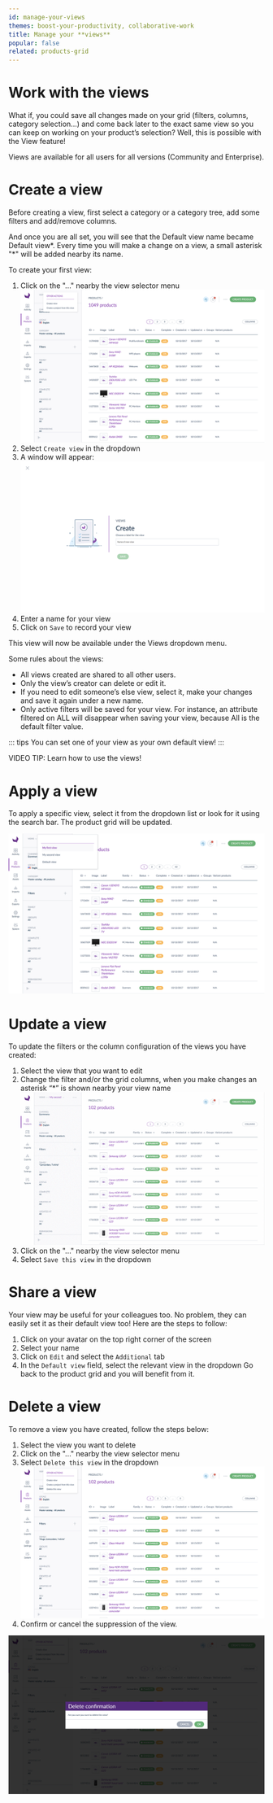 ```yaml
---
id: manage-your-views
themes: boost-your-productivity, collaborative-work
title: Manage your **views**
popular: false
related: products-grid
---
```


# Work with the views

What if, you could save all changes made on your grid (filters, columns, category selection...) and come back later to the exact same view so you can keep on working on your product’s selection? Well, this is possible with the View feature!

Views are available for all users for all versions (Community and Enterprise).

# Create a view

Before creating a view, first select a category or a category tree, add some filters and add/remove columns.

And once you are all set, you will see that the Default view name became Default view*. Every time you will make a change on a view, a small asterisk "\*" will be added nearby its name.

To create your first view:
1.  Click on the "..." nearby the view selector menu
![Create a view](https://github.com/akeneo/pim-helpcenter/blob/50fb2ce8d315a57c339df62e19e3c32a8fa49145/content/md/products-super-power/img/Products-CreateView.png)
1.  Select `Create view` in the dropdown
1.  A window will appear:
![Create a view window](https://github.com/akeneo/pim-helpcenter/blob/50fb2ce8d315a57c339df62e19e3c32a8fa49145/content/md/products-super-power/img/Products_CreateViewWizard1.png)
1.  Enter a name for your view
1.  Click on `Save` to record your view

This view will now be available under the Views dropdown menu.

Some rules about the views:
- All views created are shared to all other users.
- Only the view’s creator can delete or edit it.
- If you need to edit someone’s else view, select it, make your changes and save it again under a new name.
- Only active filters will be saved for your view. For instance, an attribute filtered on ALL will disappear when saving your view, because All is the default filter value.

::: tips
You can set one of your view as your own default view!
:::

VIDEO TIP: Learn how to use the views!

# Apply a view

To apply a specific view, select it from the dropdown list or look for it using the search bar. The product grid will be updated.

![Apply a view](https://github.com/akeneo/pim-helpcenter/blob/50fb2ce8d315a57c339df62e19e3c32a8fa49145/content/md/products-super-power/img/Products_ChooseViewDropdown.png)

# Update a view

To update the filters or the column configuration of the views you have created:
1.  Select the view that you want to edit
1.  Change the filter and/or the grid columns, when you make changes an asterisk “\*” is shown nearby your view name
![Update a view](https://github.com/akeneo/pim-helpcenter/blob/50fb2ce8d315a57c339df62e19e3c32a8fa49145/content/md/products-super-power/img/Products-EditView.gif)
1.  Click on the "..." nearby the view selector menu
1.  Select `Save this view` in the dropdown

# Share a view

Your view may be useful for your colleagues too. No problem, they can easily set it as their default view too!
Here are the steps to follow:
1. Click on your avatar on the top right corner of the screen
1. Select your name
1. Click on `Edit` and select the `Additional` tab
1. In the `Default view` field, select the relevant view in the dropdown
Go back to the product grid and you will benefit from it.

# Delete a view

To remove a view you have created, follow the steps below:
1.  Select the view you want to delete
1.  Click on the "..." nearby the view selector menu
1.  Select `Delete this view` in the dropdown
![Delete a view](https://github.com/akeneo/pim-helpcenter/blob/50fb2ce8d315a57c339df62e19e3c32a8fa49145/content/md/products-super-power/img/Products_DeleteThisView.png)
1.  Confirm or cancel the suppression of the view.

![Delete a view confirmation](https://github.com/akeneo/pim-helpcenter/blob/50fb2ce8d315a57c339df62e19e3c32a8fa49145/content/md/products-super-power/img/Products_DeleteViewConfirmation.png)
